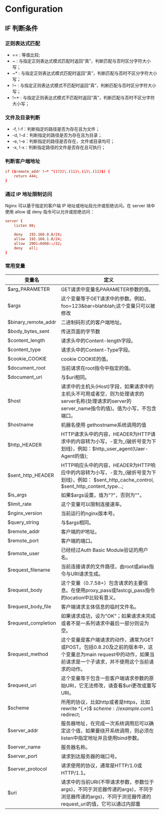 # Configuration

## IF 判断条件

### 正则表达式匹配

* ==    : 等值比较;
* ~     : 与指定正则表达式模式匹配时返回“真”，判断匹配与否时区分字符大小写；
* ~*    : 与指定正则表达式模式匹配时返回“真”，判断匹配与否时不区分字符大小写；
* !~    : 与指定正则表达式模式不匹配时返回“真”，判断匹配与否时区分字符大小写；
* !~*   : 与指定正则表达式模式不匹配时返回“真”，判断匹配与否时不区分字符大小写；


### 文件及目录判断

* -f, !-f：判断指定的路径是否为存在且为文件；
* -d, !-d：判断指定的路径是否为存在且为目录；
* -e, !-e：判断指定的路径是否存在，文件或目录均可；
* -x, !-x：判断指定路径的文件是否存在且可执行；

### 判断客户端地址

```conf
if ($remote_addr !~* ^(172)\.(11)\.(1)\.(11)$) {
    return 444;
}
```

### 通过 IP 地址限制访问

Nginx 可以基于指定的客户端 IP 地址或地址段允许或拒绝访问。在 server 块中使用 allow 或 deny 指令可以允许或拒绝访问：

```conf
server {
    listen 80;

    deny   192.168.0.0/24;
    allow  192.168.1.0/24;
    allow  2001:0db8::/32;
    deny   all;
}
```

### 常用变量


变量名 | 定义
----- | -----
$arg_PARAMETER | GET请求中变量名PARAMETER参数的值。
$args | 这个变量等于GET请求中的参数。例如，foo=123&bar=blahblah;这个变量只可以被修改
$binary_remote_addr | 二进制码形式的客户端地址。
$body_bytes_sent | 传送页面的字节数
$content_length | 请求头中的Content-length字段。
$content_type | 请求头中的Content-Type字段。
$cookie_COOKIE | cookie COOKIE的值。
$document_root | 当前请求在root指令中指定的值。
$document_uri | 与$uri相同。
$host | 请求中的主机头(Host)字段，如果请求中的主机头不可用或者空，则为处理请求的server名称(处理请求的server的server_name指令的值)。值为小写，不包含端口。
$hostname | 机器名使用 gethostname系统调用的值
$http_HEADER | HTTP请求头中的内容，HEADER为HTTP请求中的内容转为小写，-变为_(破折号变为下划线)，例如：$http_user_agent(Uaer-Agent的值);
$sent_http_HEADER | HTTP响应头中的内容，HEADER为HTTP响应中的内容转为小写，-变为_(破折号变为下划线)，例如： $sent_http_cache_control, $sent_http_content_type…;
$is_args | 如果$args设置，值为"?"，否则为""。
$limit_rate | 这个变量可以限制连接速率。
$nginx_version | 当前运行的nginx版本号。
$query_string | 与$args相同。
$remote_addr | 客户端的IP地址。
$remote_port | 客户端的端口。
$remote_user | 已经经过Auth Basic Module验证的用户名。
$request_filename | 当前连接请求的文件路径，由root或alias指令与URI请求生成。
$request_body | 这个变量（0.7.58+）包含请求的主要信息。在使用proxy_pass或fastcgi_pass指令的location中比较有意义。
$request_body_file | 客户端请求主体信息的临时文件名。
$request_completion | 如果请求成功，设为"OK"；如果请求未完成或者不是一系列请求中最后一部分则设为空。
$request_method | 这个变量是客户端请求的动作，通常为GET或POST。包括0.8.20及之前的版本中，这个变量总为main request中的动作，如果当前请求是一个子请求，并不使用这个当前请求的动作。
$request_uri | 这个变量等于包含一些客户端请求参数的原始URI，它无法修改，请查看$uri更改或重写URI。
$scheme | 所用的协议，比如http或者是https，比如rewrite ^(.+)$ $scheme://example.com$1 redirect;
$server_addr | 服务器地址，在完成一次系统调用后可以确定这个值，如果要绕开系统调用，则必须在listen中指定地址并且使用bind参数。
$server_name | 服务器名称。
$server_port | 请求到达服务器的端口号。
$server_protocol | 请求使用的协议，通常是HTTP/1.0或HTTP/1.1。
$uri | 请求中的当前URI(不带请求参数，参数位于args)，不同于浏览器传递的args)，不同于浏览器传递的args)，不同于浏览器传递的request_uri的值，它可以通过内部重
